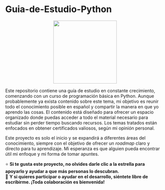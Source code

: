 # Guia-de-Estudio-Python
<p align="center">
  <img src="download.gif" width="200"/>
</p>
Este repositorio contiene una guía de estudio en constante crecimiento, comenzando con un curso de programación básica en Python. Aunque probablemente ya exista contenido sobre este tema, mi objetivo es reunir todo el conocimiento posible en español y compartir la manera en que yo aprendo las cosas. El contenido está diseñado para ofrecer un espacio organizado donde puedas acceder a todo el material necesario para estudiar sin perder tiempo buscando recursos. Los temas tratados están enfocados en obtener certificados valiosos, según mi opinión personal.

Este proyecto es solo el inicio y se expandirá a diferentes áreas del conocimiento, siempre con el objetivo de ofrecer un _roadmap_ claro y directo para tu aprendizaje. Mi esperanza es que alguien pueda encontrar útil mi enfoque y mi forma de tomar apuntes.

⭐️ **Si te gusta este proyecto, no olvides darle clic a la estrella para apoyarlo y ayudar a que más personas lo descubran.**  
💬 **Y si quieres participar o ayudar en el desarrollo, siéntete libre de escribirme. ¡Toda colaboración es bienvenida!**

